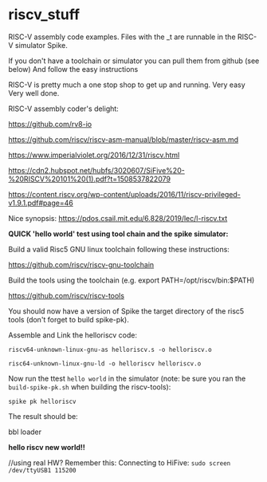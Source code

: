 # riscv_stuff
RISC-V assembly code examples. Files with the _t are runnable in the RISC-V simulator Spike.

If you don't have a toolchain or simulator you can pull them from github (see below) 
And follow the easy instructions

RISC-V is pretty much a one stop shop to get up and running. Very easy Very well done.

RISC-V assembly coder's delight: 

https://github.com/rv8-io

https://github.com/riscv/riscv-asm-manual/blob/master/riscv-asm.md

https://www.imperialviolet.org/2016/12/31/riscv.html

https://cdn2.hubspot.net/hubfs/3020607/SiFive%20-%20RISCV%20101%20(1).pdf?t=1508537822079

https://content.riscv.org/wp-content/uploads/2016/11/riscv-privileged-v1.9.1.pdf#page=46

Nice synopsis:
https://pdos.csail.mit.edu/6.828/2019/lec/l-riscv.txt


<b>QUICK 'hello world' test using tool chain and the spike simulator:</b>

Build a valid Risc5 GNU linux toolchain following these instructions:

https://github.com/riscv/riscv-gnu-toolchain

Build the tools using the toolchain (e.g. export PATH=/opt/riscv/bin:$PATH)

https://github.com/riscv/riscv-tools

You should now have a version of Spike the target directory of the risc5 tools (don't forget to build spike-pk).

Assemble and Link the helloriscv code:

```
riscv64-unknown-linux-gnu-as helloriscv.s -o helloriscv.o

risc64-unknown-linux-gnu-ld -o helloriscv helloriscv.o
```

Now run the ttest `hello world` in the simulator (note: be sure you ran the `build-spike-pk.sh` when building the riscv-tools):

```
spike pk helloriscv
```

The result should be:

bbl loader

<b>hello riscv new world!!</b>


//using real HW? Remember this:
Connecting to HiFive:  `sudo screen /dev/ttyUSB1 115200`
